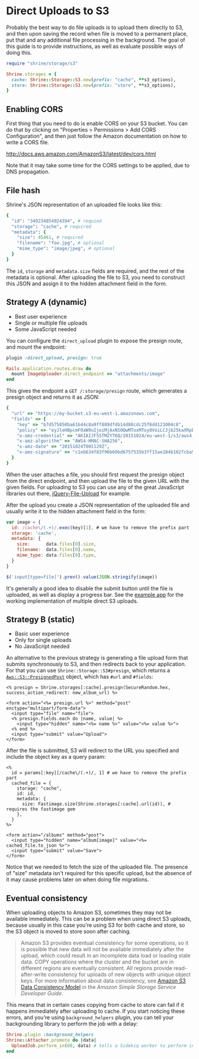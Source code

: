 # Direct Uploads to S3

Probably the best way to do file uploads is to upload them directly to S3, and
then upon saving the record when file is moved to a permanent place, put that
and any additional file processing in the background. The goal of this guide
is to provide instructions, as well as evaluate possible ways of doing this.

```rb
require "shrine/storage/s3"

Shrine.storages = {
  cache: Shrine::Storage::S3.new(prefix: "cache", **s3_options),
  store: Shrine::Storage::S3.new(prefix: "store", **s3_options),
}
```

## Enabling CORS

First thing that you need to do is enable CORS on your S3 bucket. You can do
that by clicking on "Properties > Permissions > Add CORS Configuration", and
then just follow the Amazon documentation on how to write a CORS file.

http://docs.aws.amazon.com/AmazonS3/latest/dev/cors.html

Note that it may take some time for the CORS settings to be applied, due to
DNS propagation.

## File hash

Shrine's JSON representation of an uploaded file looks like this:

```rb
{
  "id": "349234854924394", # requied
  "storage": "cache", # required
  "metadata": {
    "size": 45461, # required
    "filename": "foo.jpg", # optional
    "mime_type": "image/jpeg", # optional
  }
}
```

The `id`, `storage` and `metadata.size` fields are required, and the rest of
the metadata is optional. After uploading the file to S3, you need to construct
this JSON and assign it to the hidden attachment field in the form.

## Strategy A (dynamic)

* Best user experience
* Single or multiple file uploads
* Some JavaScript needed

You can configure the `direct_upload` plugin to expose the presign route, and
mount the endpoint:

```rb
plugin :direct_upload, presign: true
```
```rb
Rails.application.routes.draw do
  mount ImageUploader.direct_endpoint => "attachments/image"
end
```

This gives the endpoint a `GET /:storage/presign` route, which generates a
presign object and returns it as JSON:

```rb
{
  "url" => "https://my-bucket.s3-eu-west-1.amazonaws.com",
  "fields" => {
    "key" => "b7d575850ba61b44c8a9ff889dfdb14d88cdc25f8dd121004c8",
    "policy" => "eyJleHBpcmF0aW9uIjoiMjAxNS0QwMToxMToyOVoiLCJjb25kaXRpb25zIjpbeyJidWNrZXQiOiJzaHJpbmUtdGVzdGluZyJ9LHsia2V5IjoiYjdkNTc1ODUwYmE2MWI0NGU3Y2M4YTliZmY4OGU5ZGZkYjE2NTQ0ZDk4OGNkYzI1ZjhkZDEyMTAwNGM4In0seyJ4LWFtei1jcmVkZW50aWFsIjoiQUtJQUlKRjU1VE1aWlk0NVVUNlEvMjAxNTEwMjQvZXUtd2VzdC0xL3MzL2F3czRfcmVxdWVzdCJ9LHsieC1hbXotYWxnb3JpdGhtIjoiQVdTNC1ITUFDLVNIQTI1NiJ9LHsieC1hbXotZGF0ZSI6IjIwMTUxMDI0VDAwMTEyOVoifV19",
    "x-amz-credential" => "AKIAIJF55TMZYT6Q/20151024/eu-west-1/s3/aws4_request",
    "x-amz-algorithm" => "AWS4-HMAC-SHA256",
    "x-amz-date" => "20151024T001129Z",
    "x-amz-signature" => "c1eb634f83f96b69bd675f535b3ff15ae184b102fcba51e4db5f4959b4ae26f4"
  }
}
```

When the user attaches a file, you should first request the presign object from
the direct endpoint, and then upload the file to the given URL with the given
fields. For uploading to S3 you can use any of the great JavaScript libraries
out there, [jQuery-File-Upload] for example.

After the upload you create a JSON representation of the uploaded file and
usually write it to the hidden attachment field in the form:

```js
var image = {
  id: /cache\/(.+)/.exec(key)[1], # we have to remove the prefix part
  storage: 'cache',
  metadata: {
    size:      data.files[0].size,
    filename:  data.files[0].name,
    mime_type: data.files[0].type,
  }
}

$('input[type=file]').prev().value(JSON.stringify(image))
```

It's generally a good idea to disable the submit button until the file is
uploaded, as well as display a progress bar. See the [example app] for the
working implementation of multiple direct S3 uploads.

## Strategy B (static)

* Basic user experience
* Only for single uploads
* No JavaScript needed

An alternative to the previous strategy is generating a file upload form that
submits synchronously to S3, and then redirects back to your application.
For that you can use `Shrine::Storage::S3#presign`, which returns a
[`Aws::S3::PresignedPost`] object, which has `#url` and `#fields`:

```erb
<% presign = Shrine.storages[:cache].presign(SecureRandom.hex, success_action_redirect: new_album_url) %>

<form action="<%= presign.url %>" method="post" enctype="multipart/form-data">
  <input type="file" name="file">
  <% presign.fields.each do |name, value| %>
    <input type="hidden" name="<%= name %>" value="<%= value %>">
  <% end %>
  <input type="submit" value="Upload">
</form>
```

After the file is submitted, S3 will redirect to the URL you specified and
include the object key as a query param:

```erb
<%
  id = params[:key][/cache\/(.+)/, 1] # we have to remove the prefix part
  cached_file = {
    storage: "cache",
    id: id,
    metadata: {
      size: Fastimage.size(Shrine.storages[:cache].url(id)), # requires the fastimage gem
    },
  }
%>

<form action="/albums" method="post">
  <input type="hidden" name="album[image]" value="<%= cached_file.to_json %>">
  <input type="submit" value="Save">
</form>
```

Notice that we needed to fetch the size of the uploaded file. The presence of
"size" metadata isn't required for this specific upload, but the absence of it
may cause problems later on when doing file migrations.

## Eventual consistency

When uploading objects to Amazon S3, sometimes they may not be available
immediately. This can be a problem when using direct S3 uploads, because
usually in this case you're using S3 for both cache and store, so the S3 object
is moved to store soon after caching.

> Amazon S3 provides eventual consistency for some operations, so it is
> possible that new data will not be available immediately after the upload,
> which could result in an incomplete data load or loading stale data. COPY
> operations where the cluster and the bucket are in different regions are
> eventually consistent. All regions provide read-after-write consistency for
> uploads of new objects with unique object keys. For more information about
> data consistency, see [Amazon S3 Data Consistency Model] in the *Amazon Simple
> Storage Service Developer Guide*.

This means that in certain cases copying from cache to store can fail if it
happens immediately after uploading to cache. If you start noticing these
errors, and you're using `background_helpers` plugin, you can tell your
backgrounding library to perform the job with a delay:

```rb
Shrine.plugin :background_helpers
Shrine::Attacher.promote do |data|
  UploadJob.perform_in(60, data) # tells a Sidekiq worker to perform in 1 minute
end
```

[`Aws::S3::PresignedPost`]: http://docs.aws.amazon.com/sdkforruby/api/Aws/S3/Bucket.html#presigned_post-instance_method
[example app]: https://github.com/janko-m/shrine-example
[jQuery-File-Upload]: https://github.com/blueimp/jQuery-File-Upload
[Amazon S3 Data Consistency Model]: http://docs.aws.amazon.com/AmazonS3/latest/dev/Introduction.html#ConsistencyMode
